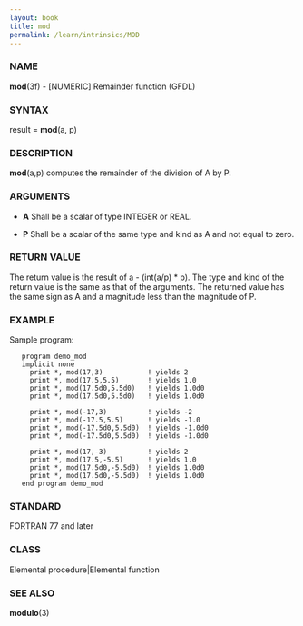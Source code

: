 ```yaml
---
layout: book
title: mod
permalink: /learn/intrinsics/MOD
---
```

### NAME

__mod__(3f) - \[NUMERIC\] Remainder function
(GFDL)

### SYNTAX

result = __mod__(a, p)

### DESCRIPTION

__mod__(a,p) computes the remainder of the division of A by P.

### ARGUMENTS

  - __A__
    Shall be a scalar of type INTEGER or REAL.

  - __P__
    Shall be a scalar of the same type and kind as A and not equal to
    zero.

### RETURN VALUE

The return value is the result of a - (int(a/p) \* p). The type and kind
of the return value is the same as that of the arguments. The returned
value has the same sign as A and a magnitude less than the magnitude of
P.

### EXAMPLE

Sample program:

```
   program demo_mod
   implicit none
     print *, mod(17,3)           ! yields 2
     print *, mod(17.5,5.5)       ! yields 1.0
     print *, mod(17.5d0,5.5d0)   ! yields 1.0d0
     print *, mod(17.5d0,5.5d0)   ! yields 1.0d0

     print *, mod(-17,3)          ! yields -2
     print *, mod(-17.5,5.5)      ! yields -1.0
     print *, mod(-17.5d0,5.5d0)  ! yields -1.0d0
     print *, mod(-17.5d0,5.5d0)  ! yields -1.0d0

     print *, mod(17,-3)          ! yields 2
     print *, mod(17.5,-5.5)      ! yields 1.0
     print *, mod(17.5d0,-5.5d0)  ! yields 1.0d0
     print *, mod(17.5d0,-5.5d0)  ! yields 1.0d0
   end program demo_mod
```

### STANDARD

FORTRAN 77 and later

### CLASS

Elemental procedure\|Elemental function

### SEE ALSO

__modulo__(3)

